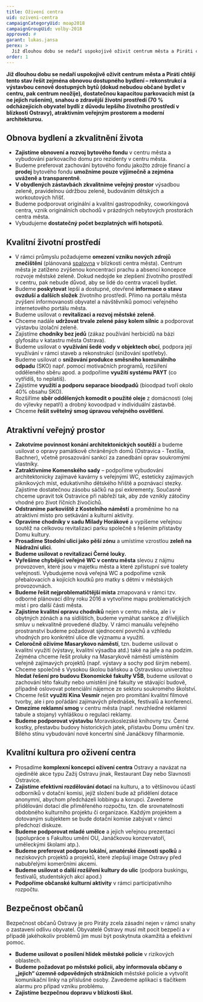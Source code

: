 ```yaml
---
title: Oživení centra
uid: oziveni-centra
campaignCategoryUid: moap2018
campaignGroupUid: volby-2018
approved: #
garant: lukas.jansa
perex: >
  Již dlouhou dobu se nedaří uspokojivě oživit centrum města a Piráti chtějí tento stav řešit zejména obnovou dostupného bydlení – rekonstrukcí a výstavbou cenově dostupných bytů (dokud nebudou občané bydlet v centru, pak centrum neožije), dostatečnou kapacitou parkovacích míst (a ne jejich rušením), snahou o zdravější životní prostředí (70 % odcházejících obyvatel bydlí z důvodu lepšího životního prostředí v blízkosti Ostravy), atraktivním veřejným prostorem a moderní architekturou.
order: 1
---
```


**Již dlouhou dobu se nedaří uspokojivě oživit centrum města a Piráti chtějí tento stav řešit zejména obnovou dostupného bydlení – rekonstrukcí a výstavbou cenově dostupných bytů (dokud nebudou občané bydlet v centru, pak centrum neožije), dostatečnou kapacitou parkovacích míst (a ne jejich rušením), snahou o zdravější životní prostředí (70 % odcházejících obyvatel bydlí z důvodu lepšího životního prostředí v blízkosti Ostravy), atraktivním veřejným prostorem a moderní architekturou.**

## Obnova bydlení a zkvalitnění života 

<ul>
  <li><b>Zajistíme obnovení a rozvoj bytového fondu</b> v centru města a vybudování parkovacího domu pro rezidenty v centru města.</li>
  <li>Budeme preferovat zachování bytového fondu jakožto zdroje financí a <b>prodej</b> bytového fondu <b>umožníme pouze výjimečně a zejména uváženě a transparentně</b>.</li>
  <li><b>V obydlených zástavbách zkvalitníme veřejný prostor</b> výsadbou zeleně, pravidelnou údržbou zeleně, budováním dětských a workoutových hřišť.</li>
  <li>Budeme podporovat originální a kvalitní gastropodniky, coworkingová centra, vznik originálních obchodů v prázdných nebytových prostorách centra města.</li>
  <li>Vybudujeme <b>dostatečný počet bezplatných wifi hotspotů</b>.</li>
</ul>

## Kvalitní životní prostředí

<ul>
  <li>V rámci průmyslu požadujeme <b>omezení vzniku nových zdrojů znečištění</b> (plánovaná <a href="{{ 'aktuality/ne-spalovne.html' | relative_url }}">spalovna</a> v blízkosti centra města). Centrum města je zatíženo zvýšenou koncentrací prachu a absencí koncepce rozvoje městské zeleně. Dokud nedojde ke zlepšení životního prostředí v centru, pak nebude důvod, aby se lidé do centra vraceli bydlet.</li>
  <li>Budeme <b>poskytovat</b> lepší a dostupné, otevřené <b>informace o stavu ovzduší a dalších složek</b> životního prostředí. Přímo na portálu města zvýšení informovanosti obyvatel a návštěvníků pomocí veřejného internetového portálu města.</li>
  <li>Budeme usilovat o <b>revitalizaci a rozvoj městské zeleně</b>.</li>
  <li>Chceme nadále <b>udržovat trvale zelené pásy kolem silnic</b> a podporovat výstavbu izolační zeleně.</li>
  <li>Zajistíme <b>chodníky bez jedů</b> (zákaz používání herbicidů na bázi glyfosátu v katastru města Ostrava).</li>
  <li>Budeme usilovat o <b>využívání šedé vody v objektech obcí</b>, podpora její využívání v rámci staveb a rekonstrukcí (snižování spotřeby).</li>
  <li>Budeme usilovat o <b>snižování produkce směsného komunálního odpadu</b> (SKO) např. pomocí motivačních programů, rozšíření odděleného sběru apod. a podpoříme <b>využití systému PAYT</b> (co vytřídíš, to neplatíš).</li>
  <li>Zajistíme <b>využití a podporu separace bioodpadů</b> (bioodpad tvoří okolo 40% obsahu SKO).</li>
  <li>Rozšíříme <b>sběr oddělených komodit o použité oleje</b> z domácnosti (olej do výlevky nepatří) a drobný kovoodpad v individuální zástavbě.</li>
  <li>Chceme <b>řešit světelný smog úpravou veřejného osvětlení</b>.</li>
</ul>

## Atraktivní veřejný prostor

<ul>
  <li><b>Zakotvíme povinnost konání architektonických soutěží</b> a budeme usilovat o opravy památkově chráněných domů (Ostravica - Textilia, Bachner), včetně prosazování sankcí za zanedbání oprav soukromými vlastníky.
  <li><b>Zatraktivníme Komenského sady</b> – podpoříme vybudování architektonicky zajímavé kavárny s veřejnými WC, esteticky zajímavých piknikových míst, edukativního dětského hřiště a poznávací stezky. Zajistíme dostatečnou zásobu sáčků na psí exkrementy. Současně chceme upravit tok Ostravice při nábřeží tak, aby zde vznikly zátočiny vhodné pro život říčních živočichů.</li>
  <li><b>Odstraníme parkoviště z Kostelního náměstí</b> a proměníme ho na atraktivní místo pro setkávání a kulturní aktivity.</li>
  <li><b>Opravíme chodníky v sadu Milady Horákové</b> a vypíšeme veřejnou soutěž na celkovou revitalizaci parku společně s řešením přístavby Domu kultury.</li>
  <li><b>Prosadíme Stodolní ulici jako pěší zónu</b> a umístíme vzrostlou <b>zeleň na Nádražní ulici</b>.</li>
  <li><b>Budeme usilovat o revitalizaci Černé louky.</b></li>
  <li><b>Vyřešíme chybějící veřejné WC v centru města</b> slevou z nájmu provozoven, které jsou v majetku města a které zpřístupní své toalety veřejnosti. Vybudujeme nová veřejná WC a podpoříme vznik přebalovacích a kojících koutků pro matky s dětmi v městských provozovnách.</li>
  <li><b>Budeme řešit nejproblematičtější místa</b> zmapovaná v rámci tzv. odborné plánovací dílny roku 2016 a vytvoříme mapu problematických míst i pro další části města.</li>
  <li><b>Zajistíme kvalitní opravu chodníků</b> nejen v centru města, ale i v obytných zónách a na sídlištích, budeme vymáhat sankce z dřívějších smluv u nekvalitně provedené dlažby. V rámci manuálu veřejného prostranství budeme požadovat sjednocení povrchů a vzhledu vhodných pro konkrétní ulice dle významu a využití.</li>
  <li><b>Celoročně oživíme Masarykovo náměstí</b>, tzn. budeme usilovat o kvalitní využití (výstavy, kvalitní výsadba atd.) také na jaře a na podzim. Zejména chceme řešit proluky na Masarykově náměstí umístěním veřejně zajímavých projektů (např. výstavy a sochy pod širým nebem).</li>
  <li>Chceme společně s Vysokou školou báňskou a Ostravskou univerzitou <b>hledat řešení pro budovu Ekonomické fakulty VŠB</b>, budeme usilovat o zachování této fakulty nebo umístění jiné fakulty ve stávající budově, případně oslovovat potenciální nájemce ze sektoru soukromého školství.</li>
  <li>Chceme řešit <b>využití Kina Vesmír</b> nejen pro promítání kvalitní filmové tvorby, ale i pro pořádání zajímavých přednášek, festivalů a konferencí.</li>
  <li><b>Omezíme reklamní smog</b> v centru města (např. nevzhledné reklamní tabule a stojany) vyhláškou o regulaci reklamy.</li>
  <li><b>Budeme podporovat výstavbu</b> Moravskoslezské knihovny tzv. Černé kostky, přestavbu budovy historických jatek, přístavbu Domu umění tzv. Bílého stínu vybudování nové koncertní síně Janáčkovy filharmonie.</li>
</ul>

## Kvalitní kultura pro oživení centra

<ul>
  <li>Prosadíme <b>komplexní koncepci oživení centra</b> Ostravy a navázat na ojedinělé akce typu Zažij Ostravu jinak, Restaurant Day nebo Slavnosti Ostravice.</li>
  <li><b>Zajistíme efektivní rozdělování dotací</b> na kulturu, a to většinovou účastí odborníků v dotační komisi, jejíž složení bude až přidělení dotace anonymní, abychom předcházeli lobbingu a korupci.  Zavedeme přidělování dotací dle přiměřeného rozpočtu, tzn. dle srovnatelnosti obdobného kulturního projektu či organizace. Každým projektem a dotovaným subjektem se bude dotační komise zabývat v rámci předchozí diskuze.</li>
  <li><b>Budeme podporovat mladé umělce</b> a jejich veřejnou prezentaci (spolupráce s Fakultou umění OU, Janáčkovou konzervatoří, uměleckými školami atp.).</li>
  <li><b>Budeme preferovat podporu lokální, amatérské činnosti spolků</b> a neziskových projektů a projektů, které zlepšují image Ostravy před nabubřelými komerčními akcemi.</li>
  <li><b>Budeme usilovat o další rozšíření kultury do ulic</b> (podpora buskingu, festivalů, studentských akcí apod.)</li>
  <li><b>Podpoříme občanské kulturní aktivity</b> v rámci participativního rozpočtu.</li>
</ul>

## Bezpečnost občanů

Bezpečnost občanů Ostravy je pro Piráty zcela zásadní nejen v rámci snahy o zastavení odlivu obyvatel. Obyvatelé Ostravy musí mít pocit bezpečí a v případě jakéhokoliv problémů jim musí být poskytnuta okamžitá a efektivní pomoc.

<ul>
  <li><b>Budeme usilovat o posílení hlídek městské policie</b> v rizikových oblastech.</li>
  <li><b>Budeme požadovat po městské policii, aby informovala občany o „jejich“ územně odpovědných strážnících</b> městské policie a vytvořit komunikační linky na příslušné osoby. Zavedeme aplikaci s tlačítkem alarmu pro případ vzniku problému.</li>
  <li><b>Zajistíme bezpečnou dopravu v blízkosti škol.</b></li>
</ul>
